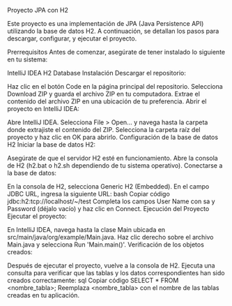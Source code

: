Proyecto JPA con H2

Este proyecto es una implementación de JPA (Java Persistence API) utilizando la base de datos H2. A continuación, se detallan los pasos para descargar, configurar, y ejecutar el proyecto.

Prerrequisitos
Antes de comenzar, asegúrate de tener instalado lo siguiente en tu sistema:

IntelliJ IDEA
H2 Database
Instalación
Descargar el repositorio:

Haz clic en el botón Code en la página principal del repositorio.
Selecciona Download ZIP y guarda el archivo ZIP en tu computadora.
Extrae el contenido del archivo ZIP en una ubicación de tu preferencia.
Abrir el proyecto en IntelliJ IDEA:

Abre IntelliJ IDEA.
Selecciona File > Open... y navega hasta la carpeta donde extrajiste el contenido del ZIP.
Selecciona la carpeta raíz del proyecto y haz clic en OK para abrirlo.
Configuración de la base de datos H2
Iniciar la base de datos H2:

Asegúrate de que el servidor H2 esté en funcionamiento.
Abre la consola de H2 (h2.bat o h2.sh dependiendo de tu sistema operativo).
Conectarse a la base de datos:

En la consola de H2, selecciona Generic H2 (Embedded).
En el campo JDBC URL, ingresa la siguiente URL:
bash
Copiar código
jdbc:h2:tcp://localhost/~/test
Completa los campos User Name con sa y Password (déjalo vacío) y haz clic en Connect.
Ejecución del Proyecto
Ejecutar el proyecto:

En IntelliJ IDEA, navega hasta la clase Main ubicada en src/main/java/org/example/Main.java.
Haz clic derecho sobre el archivo Main.java y selecciona Run 'Main.main()'.
Verificación de los objetos creados:

Después de ejecutar el proyecto, vuelve a la consola de H2.
Ejecuta una consulta para verificar que las tablas y los datos correspondientes han sido creados correctamente:
sql
Copiar código
SELECT * FROM <nombre_tabla>;
Reemplaza <nombre_tabla> con el nombre de las tablas creadas en tu aplicación.
